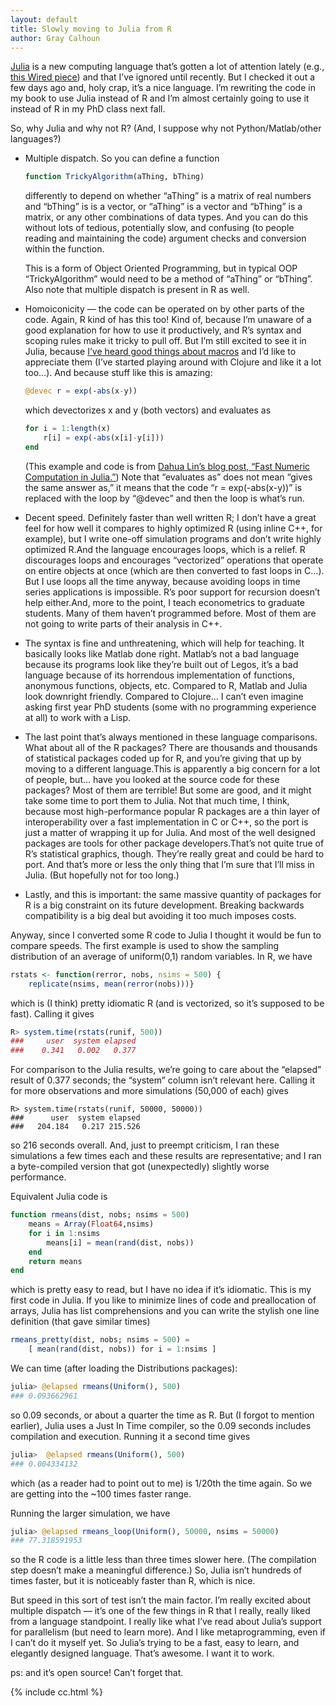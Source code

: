 ```yaml
---
layout: default
title: Slowly moving to Julia from R
author: Gray Calhoun
---
```


[Julia][1] is a new computing language that’s gotten a lot of
attention lately (e.g., [this Wired piece][2]) and that I’ve ignored
until recently. But I checked it out a few days ago and, holy crap,
it’s a nice language. I’m rewriting the code in my book to use Julia
instead of R and I’m almost certainly going to use it instead of R in
my PhD class next fall.

So, why Julia and why not R? (And, I suppose why not
Python/Matlab/other languages?)

* Multiple dispatch. So you can define a function

  ```julia
  function TrickyAlgorithm(aThing, bThing)
  ```

  differently to depend on whether “aThing” is a matrix of real numbers
  and “bThing” is is a vector, or “aThing” is a vector and “bThing” is a
  matrix, or any other combinations of data types. And you can do this
  without lots of tedious, potentially slow, and confusing (to people
  reading and maintaining the code) argument checks and conversion
  within the function.

  This is a form of Object Oriented Programming, but in typical OOP
  “TrickyAlgorithm” would need to be a method of “aThing” or
  “bThing”. Also note that multiple dispatch is present in R as well.

* Homoiconicity — the code can be operated on by other parts of the
  code. Again, R kind of has this too! Kind of, because I’m unaware of
  a good explanation for how to use it productively, and R’s syntax
  and scoping rules make it tricky to pull off. But I’m still excited
  to see it in Julia, because [I’ve heard good things about macros][3]
  and I’d like to appreciate them (I’ve started playing around with
  Clojure and like it a lot too…). And because stuff like this is
  amazing:

  ```julia
  @devec r = exp(-abs(x-y))
  ```

  which devectorizes x and y (both vectors) and evaluates as

  ```julia
  for i = 1:length(x)
      r[i] = exp(-abs(x[i]-y[i]))
  end
  ```

  (This example and code is from [Dahua Lin’s blog post, “Fast Numeric
  Computation in Julia.”][4]) Note that “evaluates as” does not mean “gives
  the same answer as,” it means that the code “r = exp(-abs(x-y))” is
  replaced with the loop by “@devec” and then the loop is what’s run.

* Decent speed. Definitely faster than well written R; I don’t have a
  great feel for how well it compares to highly optimized R (using
  inline C++, for example), but I write one-off simulation programs
  and don’t write highly optimized R.And the language encourages
  loops, which is a relief. R discourages loops and encourages
  “vectorized” operations that operate on entire objects at once
  (which are then converted to fast loops in C…). But I use loops all
  the time anyway, because avoiding loops in time series applications
  is impossible. R’s poor support for recursion doesn’t help
  either.And, more to the point, I teach econometrics to graduate
  students. Many of them haven’t programmed before. Most of them are
  not going to write parts of their analysis in C++.

* The syntax is fine and unthreatening, which will help for
  teaching. It basically looks like Matlab done right. Matlab’s not a
  bad language because its programs look like they’re built out of
  Legos, it’s a bad language because of its horrendous implementation
  of functions, anonymous functions, objects, etc. Compared to R,
  Matlab and Julia look downright friendly. Compared to Clojure… I
  can’t even imagine asking first year PhD students (some with no
  programming experience at all) to work with a Lisp.

* The last point that’s always mentioned in these language
  comparisons. What about all of the R packages? There are thousands
  and thousands of statistical packages coded up for R, and you’re
  giving that up by moving to a different language.This is apparently
  a big concern for a lot of people, but… have you looked at the
  source code for these packages? Most of them are terrible! But some
  are good, and it might take some time to port them to Julia. Not
  that much time, I think, because most high-performance popular R
  packages are a thin layer of interoperability over a fast
  implementation in C or C++, so the port is just a matter of wrapping
  it up for Julia. And most of the well designed packages are tools
  for other package developers.That’s not quite true of R’s
  statistical graphics, though. They’re really great and could be hard
  to port. And that’s more or less the only thing that I’m sure that
  I’ll miss in Julia. (But hopefully not for too long.)

* Lastly, and this is important: the same massive quantity of packages
  for R is a big constraint on its future development. Breaking
  backwards compatibility is a big deal but avoiding it too much
  imposes costs.

Anyway, since I converted some R code to Julia I thought it would be
fun to compare speeds. The first example is used to show the sampling
distribution of an average of uniform(0,1) random variables. In R, we
have

```R
rstats <- function(rerror, nobs, nsims = 500) {
    replicate(nsims, mean(rerror(nobs)))}
```

which is (I think) pretty idiomatic R (and is vectorized, so it’s
supposed to be fast). Calling it gives

```R
R> system.time(rstats(runif, 500))
###     user  system elapsed 
###    0.341   0.002   0.377
```

For comparison to the Julia results, we’re going to care about the
“elapsed” result of 0.377 seconds; the “system” column isn’t relevant
here.  Calling it for more observations and more simulations (50,000
of each) gives

```
R> system.time(rstats(runif, 50000, 50000))
###      user  system elapsed 
###   204.184   0.217 215.526
```

so 216 seconds overall. And, just to preempt criticism, I ran these
simulations a few times each and these results are representative; and
I ran a byte-compiled version that got (unexpectedly) slightly worse
performance.

Equivalent Julia code is

```julia
function rmeans(dist, nobs; nsims = 500)
    means = Array(Float64,nsims)
    for i in 1:nsims
        means[i] = mean(rand(dist, nobs))
    end
    return means
end
```

which is pretty easy to read, but I have no idea if it’s
idiomatic. This is my first code in Julia. If you like to minimize
lines of code and preallocation of arrays, Julia has list
comprehensions and you can write the stylish one line definition (that
gave similar times)

```julia
rmeans_pretty(dist, nobs; nsims = 500) =
    [ mean(rand(dist, nobs)) for i = 1:nsims ]
```

We can time  (after loading the Distributions packages):

```julia
julia> @elapsed rmeans(Uniform(), 500)
### 0.093662961
```

so 0.09 seconds, or about a quarter the time as R. But (I forgot to
mention earlier), Julia uses a Just In Time compiler, so the 0.09
seconds includes compilation and execution. Running it a second time
gives

```julia
julia>  @elapsed rmeans(Uniform(), 500)
### 0.004334132
```

which (as a reader had to point out to me) is 1/20th the time
again. So we are getting into the ~100 times faster range.

Running the larger simulation, we have

```julia
julia> @elapsed rmeans_loop(Uniform(), 50000, nsims = 50000)
### 77.318591953
```

so the R code is a little less than three times slower here. (The
compilation step doesn’t make a meaningful difference.) So, Julia
isn’t hundreds of times faster, but it is noticeably faster than R,
which is nice.

But speed in this sort of test isn’t the main factor. I’m really
excited about multiple dispatch — it’s one of the few things in R that
I really, really liked from a language standpoint. I really like what
I’ve read about Julia’s support for parallelism (but need to learn
more). And I like metaprogramming, even if I can’t do it myself
yet. So Julia’s trying to be a fast, easy to learn, and elegantly
designed language. That’s awesome. I want it to work.

ps: and it’s open source! Can’t forget that.

[1]: http://julialang.org/
[2]: http://www.wired.com/wiredenterprise/2014/02/julia/
[3]: http://www.paulgraham.com/avg.html
[4]: http://julialang.org/blog/2013/09/fast-numeric/

{% include cc.html %}
